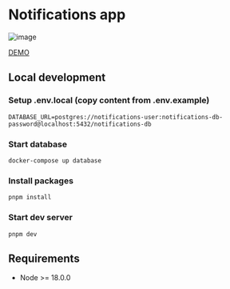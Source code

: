 # Notifications app

![image](https://github.com/dayanapanova/notifications-app/assets/67751911/5276e71c-fc12-48e5-bf78-7cbe58b7bea1)


[DEMO](https://notifications-app-eta.vercel.app)

## Local development

### Setup .env.local (copy content from .env.example)

```shell
DATABASE_URL=postgres://notifications-user:notifications-db-password@localhost:5432/notifications-db
```

### Start database

```shell
docker-compose up database
```

### Install packages

```shell
pnpm install
```

### Start dev server

```shell
pnpm dev
```

## Requirements

- Node >= 18.0.0
